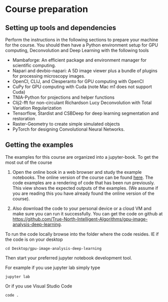 
# Course preparation

## Setting up tools and dependencies

Perform the instructions in the following sections to prepare your machine for the course.  You should then have a Python environment setup for GPU computing, Deconvolution and Deep Learning with the following tools

* Mambaforge: An efficient package and environment manager for scientific computing. 
* Napari and devbio-napari: A 5D image viewer plus a bundle of plugins for processing microscopy images. 
* OpenCl, CLIJ, and Clesperanto for GPU computing with OpenCl
* CuPy for GPU computing with Cuda (note Mac m1 does not support Cuda)
* TNIA-Python for projections and helper functions
* Clij2-fft for non-circulant Richardson Lucy Deconvolution with Total Variation Regularization
* Tensorflow, Stardist and CSBDeep for deep learning segmentation and restoration 
* Raster-Geometry to create simple simulated objects
* PyTorch for designing Convolutional Neural Networks. 

## Getting the examples

The examples for this course are organized into a jupyter-book.  To get the most out of the course

1.  Open the online book in a web browser and study the example notebooks.  The online version of the course can be found [here](https://true-north-intelligent-algorithms.github.io/gpu-image-analysis-deep-learning/intro.html).  The code examples are a rendering of code that has been run previously.  This view shows the expected outputs of the examples.  (We assume if you are reading this you have already found the online version of the course).

2.  Also download the code to your personal device or a cloud VM and make sure you can run it successfully.  You can get the code on github at https://github.com/True-North-Intelligent-Algorithms/gpu-image-analysis-deep-learning.

To run the code locally browse into the folder where the code resides.  IE if the code is on your desktop

```
cd Desktop/gpu-image-analysis-deep-learning
```

Then start your preferred jupyter notebook development tool.

For example if you use jupyter lab simply type

```
jupyter lab
```

Or if you use Visual Studio Code

```
code .
```
